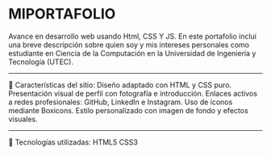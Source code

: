 # MIPORTAFOLIO
Avance en desarrollo web usando Html, CSS Y JS. 
En este portafolio incluí una breve descripción sobre quien soy y mis intereses personales como estudiante en Ciencia de la Computación en la Universidad de Ingeniería y Tecnología (UTEC).
_______________________________________________________________________________________________________________________________
🔹 Características del sitio:
Diseño adaptado con HTML y CSS puro.
Presentación visual de perfil con fotografía e introducción.
Enlaces activos a redes profesionales: GitHub, LinkedIn e Instagram.
Uso de íconos mediante Boxicons.
Estilo personalizado con imagen de fondo y efectos visuales.
________________________________________________________________________________________________________________________________
🔹 Tecnologías utilizadas:
HTML5
CSS3


